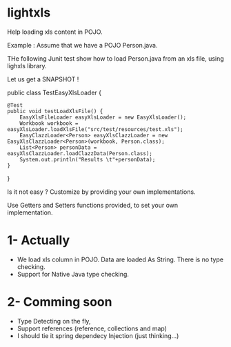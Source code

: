 lightxls
========

Help loading xls content in POJO. 

Example :  Assume that we have a POJO Person.java.

THe following Junit test show how to load Person.java from an xls file, using lighxls library.

Let us get a SNAPSHOT !

public class TestEasyXlsLoader {

	@Test
	public void testLoadXlsFile() {
		EasyXlsFileLoader easyXlsLoader = new EasyXlsLoader();
		Workbook workbook = easyXlsLoader.loadXlsFile("src/test/resources/test.xls");
		EasyClazzLoader<Person> easyXlsClazzLoader = new EasyXlsClazzLoader<Person>(workbook, Person.class);
		List<Person> personData = easyXlsClazzLoader.loadClazzData(Person.class);
		System.out.println("Results \t"+personData);
	}

}

Is it not easy ?
Customize by providing your own implementations.

Use Getters and Setters functions provided, to set your own implementation.

1- Actually
===========
* We load xls column in POJO. Data are loaded As String. There is no type checking.
* Support for Native Java type checking.

2- Comming soon
===============
* Type Detecting on the fly,
* Support references (reference, collections and map)
* I should tie it spring dependecy Injection (just thinking...)